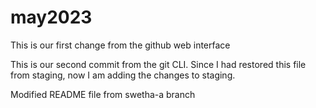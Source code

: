 # may2023
This is our first change from the github web interface

This is our second commit from the git CLI.
Since I had restored this file from staging, now I am adding the changes to staging.

Modified README file from swetha-a branch












